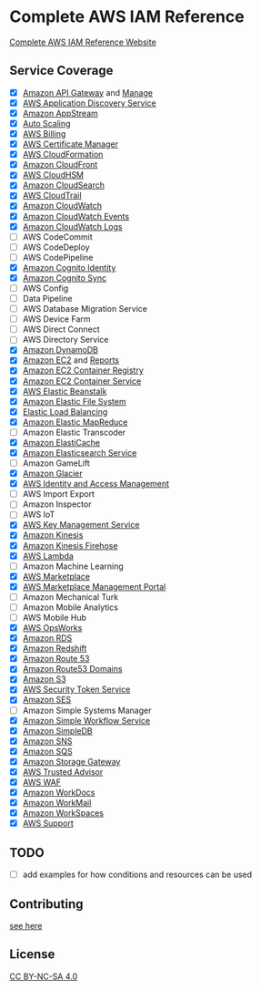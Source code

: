 # Complete AWS IAM Reference

[Complete AWS IAM Reference Website](https://iam.cloudonaut.io/)

## Service Coverage

- [x] [Amazon API Gateway](services/execute-api.md) and [Manage](services/apigateway.md)
- [x] [AWS Application Discovery Service](services/discovery.md)
- [x] [Amazon AppStream](services/appstream.md)
- [x] [Auto Scaling](services/autoscaling.md)
- [x] [AWS Billing](services/aws-portal.md)
- [x] [AWS Certificate Manager](services/acm.md)
- [x] [AWS CloudFormation](services/cloudformation.md)
- [x] [Amazon CloudFront](services/cloudfront.md)
- [x] [AWS CloudHSM](services/cloudhsm.md)
- [x] [Amazon CloudSearch](services/cloudsearch.md)
- [x] [AWS CloudTrail](services/cloudtrail.md)
- [x] [Amazon CloudWatch](services/cloudwatch.md)
- [x] [Amazon CloudWatch Events](services/events.md)
- [x] [Amazon CloudWatch Logs](services/logs.md)
- [ ] AWS CodeCommit
- [ ] AWS CodeDeploy
- [ ] AWS CodePipeline
- [x] [Amazon Cognito Identity](services/cognito-identity.md)
- [x] [Amazon Cognito Sync](services/cognito-sync.md)
- [ ] AWS Config
- [ ] Data Pipeline
- [ ] AWS Database Migration Service
- [ ] AWS Device Farm
- [ ] AWS Direct Connect
- [ ] AWS Directory Service
- [x] [Amazon DynamoDB](services/dynamodb.md)
- [x] [Amazon EC2](services/ec2.md) and [Reports](services/ec2-reports)
- [x] [Amazon EC2 Container Registry](services/ecr.md)
- [x] [Amazon EC2 Container Service](/services/ecs.md)
- [x] [AWS Elastic Beanstalk](services/elasticbeanstalk.md)
- [x] [Amazon Elastic File System](services/elasticfilesystem.md)
- [x] [Elastic Load Balancing](services/elasticloadbalancing.md)
- [x] [Amazon Elastic MapReduce](services/elasticmapreduce.md)
- [ ] Amazon Elastic Transcoder
- [x] [Amazon ElastiCache](services/elasticache.md)
- [x] [Amazon Elasticsearch Service](services/es.md)
- [ ] Amazon GameLift
- [x] [Amazon Glacier](services/glacier.md)
- [x] [AWS Identity and Access Management](services/iam.md)
- [ ] AWS Import Export
- [ ] Amazon Inspector
- [ ] AWS IoT
- [x] [AWS Key Management Service](services/kms.md)
- [x] [Amazon Kinesis](services/kinesis.md)
- [x] [Amazon Kinesis Firehose](services/firehose.md)
- [x] [AWS Lambda](services/lambda.md)
- [ ] Amazon Machine Learning
- [x] [AWS Marketplace](services/aws-marketplace.md)
- [x] [AWS Marketplace Management Portal](services/aws-marketplace-management.md)
- [ ] Amazon Mechanical Turk
- [ ] Amazon Mobile Analytics
- [ ] AWS Mobile Hub
- [x] [AWS OpsWorks](services/opsworks.md)
- [x] [Amazon RDS](services/rds.md)
- [x] [Amazon Redshift](services/redshift.md)
- [x] [Amazon Route 53](services/route53.md)
- [x] [Amazon Route53 Domains](services/route53domains.md)
- [x] [Amazon S3](services/s3.md)
- [x] [AWS Security Token Service](services/sts.md)
- [x] [Amazon SES](services/ses.md)
- [ ] Amazon Simple Systems Manager
- [x] [Amazon Simple Workflow Service](services/swf.md)
- [x] [Amazon SimpleDB](services/sdb.md)
- [x] [Amazon SNS](services/sns.md)
- [x] [Amazon SQS](services/sqs.md)
- [x] [Amazon Storage Gateway](services/storagegateway.md)
- [x] [AWS Trusted Advisor](services/trustedadvisor.md)
- [x] [AWS WAF](services/waf.md)
- [x] [Amazon WorkDocs](services/workdocs.md)
- [x] [Amazon WorkMail](services/workmail.md)
- [x] [Amazon WorkSpaces](services/workspaces.md)
- [x] [AWS Support](services/support.md)

## TODO

- [ ] add examples for how conditions and resources can be used

## Contributing

[see here](CONTRIBUTING.md)

## License

[CC BY-NC-SA 4.0](LICENSE.md)
